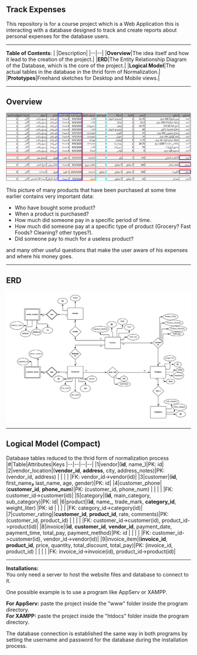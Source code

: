 ## Track Expenses
This repository is for a course project which is a Web Application this is interacting with a database designed to track and create reports about personal expenses for the database users.
___
**Table of Contents**:
|  |Description|
|--|--|
|**Overview**|The idea itself and how it lead to the creation of the project.|
|**ERD**|The Entity Relationship Diagram of the Database, which is the core of the project.|
|**Logical Model**|The actual tables in the database in the thrid form of Normalization.|
|**Prototypes**|Freehand sketches for Desktop and Mobile views.|
___
## Overview
![The big picture of expenses and invoices](database/images/general_overview.png)

This picture of many products that have been purchased at some time earlier contains very important data:
- Who have bought some product?
- When a product is purchased?
- How much did someone pay in a specific period of time.
- How much did someone pay at a specific type of product (Grocery? Fast Foods? Cleaning? other types?).
- Did someone pay to much for a useless product?

and many other useful questions that make the user aware of his expenses and where his money goes.
___
## ERD
![Conceptual Model](database/images/Conceptual%20Model_V4.png)
___
## Logical Model (Compact)
Database tables reduced to the thrid form of normalization process
|#|Table|Attributes|Keys
|--|--|--|--|
|1|vendor|(**id**, name_)|PK: id|
|2|vendor_location|(**vendor_id**, **address**, city, address_notes)|PK: (vendor_id, address) |
| |               |                                                 |FK: vendor_id->vendor(id)|
|3|customer|(**id**, first_nameو last_name, age, gender)|PK: id|
|4|customer_phone|(**customer_id**, **phone_num**)|PK: (customer_id, phone_num) |
| |               |                               |FK: customer_id->customer(id)|
|5|category|(**id**, main_category, sub_category)|PK: id|
|6|product|(**id**, name_, trade_mark, **category_id**, weight_liter) |PK: id                       |
| |               |                                                   |FK: category_id->category(id)|
|7|customer_rating|(**customer_id**, **product_id**, rate, comments)|PK: (customer_id, product_id)                         |
| |               |                                                 |FK: customer_id->customer(id), product_id->product(id)|
|8|invoice|(**id**, **customer_id**, **vendor_id**, payment_date, payment_time, total_pay, payment_method)|PK: id                                              |
| |               |                                                                                       |FK: customer_id->customer(id), vendor_id->vendor(id)|
|9|invoice_item|(**invoice_id**, **product_id**, price, quantity, total_discount, total_pay)|PK: (invoice_id, product_id)                        |
| |               |                                                                         |FK: invoice_id->invoice(id), product_id->product(id)|
___
**Installations:**\
You only need a server to host the website files and database to connect to it.

One possible example is to use a program like AppServ or XAMPP.

**For AppServ:** paste the project inside the "www" folder inside the program directory.\
**For XAMPP:** paste the project inside the "htdocs" folder inside the program directory.

The database connection is established the same way in both programs by setting the username and password for the database during the installation process.

